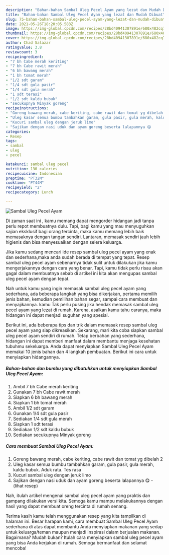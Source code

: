 ```yaml
---
description: "Bahan-bahan Sambal Uleg Pecel Ayam yang lezat dan Mudah Dibuat"
title: "Bahan-bahan Sambal Uleg Pecel Ayam yang lezat dan Mudah Dibuat"
slug: 75-bahan-bahan-sambal-uleg-pecel-ayam-yang-lezat-dan-mudah-dibuat
date: 2021-05-26T18:20:05.583Z
image: https://img-global.cpcdn.com/recipes/28bd40941307891e/680x482cq70/sambal-uleg-pecel-ayam-foto-resep-utama.jpg
thumbnail: https://img-global.cpcdn.com/recipes/28bd40941307891e/680x482cq70/sambal-uleg-pecel-ayam-foto-resep-utama.jpg
cover: https://img-global.cpcdn.com/recipes/28bd40941307891e/680x482cq70/sambal-uleg-pecel-ayam-foto-resep-utama.jpg
author: Chad Salazar
ratingvalue: 3.8
reviewcount: 3
recipeingredient:
- "7 bh Cabe merah keriting"
- "7 bh Cabe rawit merah"
- "6 bh bawang merah"
- "1 bh tomat merah"
- "1/2 sdt garam"
- "1/4 sdt gula pasir"
- "1/4 sdt gula merah"
- "1 sdt terasi"
- "1/2 sdt kaldu bubuk"
- "secukupnya Minyak goreng"
recipeinstructions:
- "Goreng bawang merah, cabe keriting, cabe rawit dan tomat yg dibelah 2"
- "Uleg kasar semua bumbu tambahkan garam, gula pasir, gula merah, kaldu bubuk. Aduk rata. Tes rasa"
- "Kucuri sambal uleg dengan jeruk limo"
- "Sajikan dengan nasi uduk dan ayam goreng beserta lalapannya 😋           (lihat resep)"
categories:
- Resep
tags:
- sambal
- uleg
- pecel

katakunci: sambal uleg pecel 
nutrition: 130 calories
recipecuisine: Indonesian
preptime: "PT32M"
cooktime: "PT44M"
recipeyield: "2"
recipecategory: Lunch

---
```



![Sambal Uleg Pecel Ayam](https://img-global.cpcdn.com/recipes/28bd40941307891e/680x482cq70/sambal-uleg-pecel-ayam-foto-resep-utama.jpg)

Di zaman  saat ini , kamu memang dapat mengorder hidangan jadi tanpa perlu repot membuatnya dulu. Tapi, bagi kamu yang mau menyuguhkan sajian eksklusif bagi orang tercinta, maka kamu memang lebih baik memasaknya dengan tangan sendiri. Lantaran, memasak sendiri jauh lebih higienis dan bisa menyesuaikan dengan selera keluarga.

Jika kamu sedang mencari ide resep sambal uleg pecel ayam yang enak dan sederhana,maka anda sudah berada di tempat yang tepat. Resep sambal uleg pecel ayam  sebenarnya tidak sulit untuk dilakukan jika kamu mengerjakannya dengan cara yang benar. Tapi, kamu tidak perlu risau akan gagal dalam membuatnya 
sebab di artikel ini kita akan mengupas sambal uleg pecel ayam dengan tepat.  



Nah untuk kamu yang ingin memasak sambal uleg pecel ayam yang sederhana, ada beberapa langkah yang bisa dikerjakan, pertama memilih jenis bahan, kemudian pemilihan bahan segar, sampai cara membuat dan menyajikannya. kamu Tak perlu pusing jika hendak memasak sambal uleg pecel ayam yang lezat di rumah. Karena, asalkan kamu  tahu caranya, maka hidangan ini dapat menjadi suguhan yang spesial.

Berikut ini, ada beberapa tips dan trik dalam memasak resep sambal uleg pecel ayam yang siap dikreasikan. Sekarang, mari kita coba siapkan sambal uleg pecel ayam sendiri di rumah. Tetap berbahan yang sederhana, hidangan ini dapat memberi manfaat dalam membantu menjaga kesehatan tubuhmu sekeluarga. Anda dapat menyiapkan Sambal Uleg Pecel Ayam memakai 10 jenis bahan dan 4 langkah pembuatan. Berikut ini cara untuk menyiapkan hidangannya.

<!--inarticleads1-->

##### Bahan-bahan dan bumbu yang dibutuhkan untuk menyiapkan Sambal Uleg Pecel Ayam:

1. Ambil 7 bh Cabe merah keriting
1. Gunakan 7 bh Cabe rawit merah
1. Siapkan 6 bh bawang merah
1. Siapkan 1 bh tomat merah
1. Ambil 1/2 sdt garam
1. Gunakan 1/4 sdt gula pasir
1. Sediakan 1/4 sdt gula merah
1. Siapkan 1 sdt terasi
1. Sediakan 1/2 sdt kaldu bubuk
1. Sediakan secukupnya Minyak goreng




<!--inarticleads2-->

##### Cara membuat Sambal Uleg Pecel Ayam:

1. Goreng bawang merah, cabe keriting, cabe rawit dan tomat yg dibelah 2
1. Uleg kasar semua bumbu tambahkan garam, gula pasir, gula merah, kaldu bubuk. Aduk rata. Tes rasa
1. Kucuri sambal uleg dengan jeruk limo
1. Sajikan dengan nasi uduk dan ayam goreng beserta lalapannya 😋 -           (lihat resep)




Nah, itulah artikel mengenai  sambal uleg pecel ayam  yang praktis dan gampang dilakukan versi kita. Semoga kamu mampu melakukannya dengan hasil yang dapat membuat oreng tercinta di rumah senang. 

Terima kasih kamu telah menggunakan resep yang kita tampilkan di halaman ini. Besar harapan kami, cara membuat  Sambal Uleg Pecel Ayam sederhana di atas dapat membantu Anda menyiapkan makanan yang sedap untuk keluarga/teman maupun menjadi inspirasi dalam berjualan makanan. Bagaimana? Mudah bukan? Itulah cara menyiapkan sambal uleg pecel ayam yang bisa Anda kerjakan di rumah. Semoga bermanfaat dan selamat mencoba!

